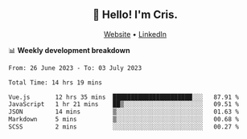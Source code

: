 
<h2 align="center">👋 Hello! I'm Cris.</h2>
<p align="center">
  <a href="https://www.criscunas.dev">Website</a> •
  <a href="https://www.linkedin.com/in/cristophercunas/">LinkedIn</a> 
</p>


📊 **Weekly development breakdown**
<!--START_SECTION:waka-->

```txt
From: 26 June 2023 - To: 03 July 2023

Total Time: 14 hrs 19 mins

Vue.js       12 hrs 35 mins  ██████████████████████░░░   87.91 %
JavaScript   1 hr 21 mins    ██▒░░░░░░░░░░░░░░░░░░░░░░   09.51 %
JSON         14 mins         ▒░░░░░░░░░░░░░░░░░░░░░░░░   01.63 %
Markdown     5 mins          ▒░░░░░░░░░░░░░░░░░░░░░░░░   00.68 %
SCSS         2 mins          ░░░░░░░░░░░░░░░░░░░░░░░░░   00.27 %
```

<!--END_SECTION:waka-->
